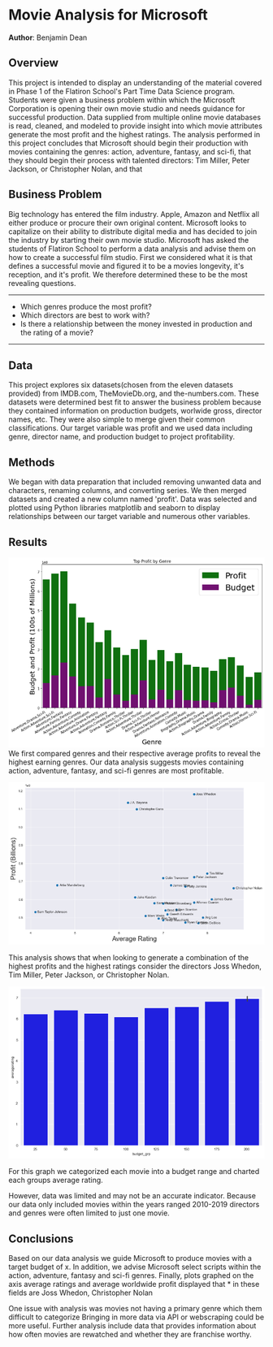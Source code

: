 # Movie Analysis for Microsoft

**Author**: Benjamin Dean

## Overview

This project is intended to display an understanding of the material covered in Phase 1 of the Flatiron School's Part Time Data Science program. Students were given a business problem within which the Microsoft Corporation is opening their own movie studio and needs guidance for successful production. Data supplied from multiple online movie databases is read, cleaned, and modeled to provide insight into which movie attributes generate the most profit and the highest ratings. The analysis performed in this project concludes that Microsoft should begin their production with movies containing the genres: action, adventure, fantasy, and sci-fi, that they should begin their process with talented directors: Tim Miller, Peter Jackson, or Christopher Nolan, and that 


## Business Problem
Big technology has entered the film industry. Apple, Amazon and Netflix all either produce or procure their own original content. Microsoft looks to capitalize on their ability to distribute digital media and has decided to join the industry by starting their own movie studio. Microsoft has asked the students of Flatiron School to perform a data analysis and advise them on how to create a successful film studio. First we considered what it is that defines a successful movie and figured it to be a movies longevity, it's reception, and it's profit. We therefore determined these to be the most revealing questions.

***
* Which genres produce the most profit?
* Which directors are best to work with?
* Is there a relationship between the money invested in production and the rating of a movie?
***

## Data

This project explores six datasets(chosen from the eleven datasets provided) from IMDB.com, TheMovieDb.org, and the-numbers.com.  These datasets were determined best fit to answer the business problem because they contained information on production budgets, worlwide gross, director names, etc. They were also simple to merge given their common classifications. Our target variable was profit and we used data including genre, director name, and production budget to project profitability.

## Methods

We began with data preparation that included removing unwanted data and characters, renaming columns, and converting series. We then merged datasets and created a new column named 'profit'. Data was selected and plotted using Python libraries matplotlib and seaborn to display relationships between our target variable and numerous other variables.  

## Results

![first_graph](./images/graph_1.png)
We first compared genres and their respective average profits to reveal the highest earning genres.
Our data analysis suggests movies containing action, adventure, fantasy, and sci-fi genres are most profitable.

![second_graph](./images/graph_2.png)

This analysis shows that when looking to generate a combination of the highest profits and the highest ratings consider the directors Joss Whedon, Tim Miller, Peter Jackson, or Christopher Nolan.

![third_graph](./images/graph_3.png)

For this graph we categorized each movie into a budget range and charted each groups average rating.

However, data was limited and may not be an accurate indicator. Because our data only included movies within the years ranged 2010-2019 directors and genres were often limited to just one movie.

## Conclusions
Based on our data analysis we guide Microsoft to produce movies with a target budget of x. In addition, we advise Microsoft select scripts within the action, adventure, fantasy and sci-fi genres. Finally, plots graphed on the axis average ratings and average worldwide profit displayed that * in these fields are Joss Whedon, Christopher Nolan 

One issue with analysis was movies not having a primary genre which them difficult to categorize
Bringing in more data via API or webscraping could be more useful. Further analysis include data that provides information about how often 
movies are rewatched and whether they are franchise worthy.
